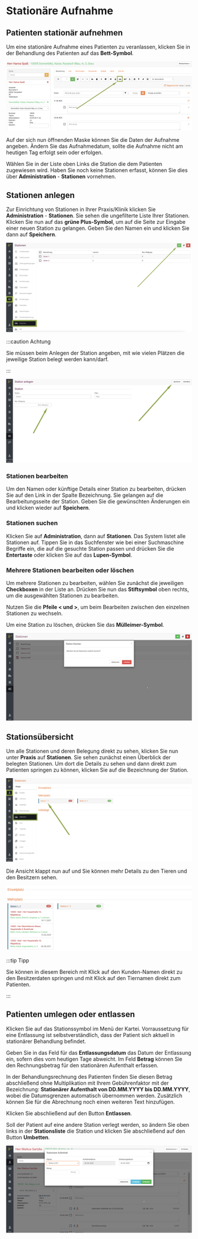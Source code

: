 # Stationäre Aufnahme  

## Patienten stationär aufnehmen 

Um eine stationäre Aufnahme eines Patienten zu veranlassen, klicken Sie in der Behandlung des Patienten auf das **Bett-Symbol**.  

![](../../static/img/Patienten/stationaer1.png)   

Auf der sich nun öffnenden Maske können Sie die Daten der Aufnahme angeben. Ändern Sie das Aufnahmedatum, 
sollte die Aufnahme nicht am heutigen Tag erfolgt sein oder erfolgen. 

Wählen Sie in der Liste oben Links die Station die dem Patienten zugewiesen wird. Haben Sie noch keine Stationen erfasst, 
können Sie dies über **Administration** - **Stationen** vornehmen.  

## Stationen anlegen  

Zur Einrichtung von Stationen in Ihrer Praxis/Klinik klicken Sie **Administration** - **Stationen**.
Sie sehen die ungefilterte Liste Ihrer Stationen. Klicken Sie nun auf das **grüne Plus-Symbol**, um auf die Seite zur Eingabe 
einer neuen Station zu gelangen. Geben Sie den Namen ein und klicken Sie dann auf **Speichern**. 

![](../../static/img/Patienten/stationaer3.png)

:::caution Achtung  

Sie müssen beim Anlegen der Station angeben, mit wie vielen Plätzen die jeweilige Station belegt werden kann/darf.

:::  

![](../../static/img/Patienten/stationaer_plaetze.png)  


### Stationen bearbeiten  

Um den Namen oder künftige Details einer Station zu bearbeiten, drücken Sie auf den Link in der Spalte Bezeichnung. 
Sie gelangen auf die Bearbeitungsseite der Station.  Geben Sie die gewünschten Änderungen ein und klicken wieder auf **Speichern**.  

### Stationen suchen  

Klicken Sie auf **Administration**, dann auf **Stationen**. Das System listet alle Stationen auf. Tippen Sie in das Suchfenster 
wie bei einer Suchmaschine Begriffe ein, die auf die gesuchte Station passen und drücken Sie die **Entertaste** oder 
klicken Sie auf das **Lupen-Symbol**.  

### Mehrere Stationen bearbeiten oder löschen  

Um mehrere Stationen zu bearbeiten, wählen Sie zunächst die jeweiligen **Checkboxen** in der Liste an. Drücken Sie nun das **Stiftsymbol** oben rechts, 
um die ausgewählten Stationen zu bearbeiten.

Nutzen Sie die **Pfeile < und >**, um beim Bearbeiten zwischen den einzelnen Stationen zu wechseln.

Um eine Station zu löschen, drücken Sie das **Mülleimer-Symbol**.  

![](../../static/img/Patienten/stationen-loeschen.png)  

## Stationsübersicht  

Um alle Stationen und deren Belegung direkt zu sehen, klicken Sie nun unter **Praxis** auf **Stationen**. 
Sie sehen zunächst einen Überblick der belegten Stationen. Um dort die Details zu sehen und dann direkt zum Patienten springen zu
können, klicken Sie auf die Bezeichnung der Station.  

![](../../static/img/Patienten/stations_uebersicht.png)  

Die Ansicht klappt nun auf und Sie können mehr Details zu den Tieren und den Besitzern sehen.  

![](../../static/img/Patienten/stations_uebersicht2.png)  

:::tip Tipp  

Sie können in diesem Bereich mit Klick auf den Kunden-Namen direkt zu den Besitzerdaten springen und mit Klick auf den Tiernamen
direkt zum Patienten.  

:::  

## Patienten umlegen oder entlassen

Klicken Sie auf das Stationssymbol im Menü der Kartei. Vorraussetzung für eine Entlassung ist selbstverständlich, 
dass der Patient sich aktuell in stationärer Behandlung befindet.

Geben Sie in das Feld für das **Entlassungsdatum** das Datum der Entlassung ein, sofern dies vom heutigen Tage abweicht. 
Im Feld **Betrag** können Sie den Rechnungsbetrag für den stationären Aufenthalt erfassen.

In der Behandlungsrechnung des Patienten finden Sie diesen Betrag abschließend ohne Multiplikation mit Ihrem Gebührenfaktor 
mit der Bezeichnung: **Stationärer Aufenthalt von DD.MM.YYYY bis DD.MM.YYYY**, wobei die Datumsgrenzen automatisch übernommen werden. 
Zusätzlich können Sie für die Abrechnung noch einen weiteren Text hinzufügen.

Klicken Sie abschließend auf den Button **Entlassen**.

Soll der Patient auf eine andere Station verlegt werden, so ändern Sie oben links in der **Stationsliste** die Station und klicken Sie 
abschließend auf den Button **Umbetten**.   

![](../../static/img/Patienten/station-umbetten-entlassen.png)






